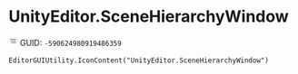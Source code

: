# UnityEditor.SceneHierarchyWindow
![](/img/UnityEditor.SceneHierarchyWindow.png)
GUID: `-590624980919486359`
```
EditorGUIUtility.IconContent("UnityEditor.SceneHierarchyWindow")
```
